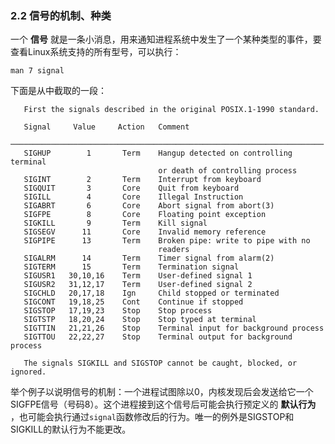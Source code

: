### 2.2 信号的机制、种类

一个 **信号** 就是一条小消息，用来通知进程系统中发生了一个某种类型的事件，要查看Linux系统支持的所有型号，可以执行：

    man 7 signal
    
下面是从中截取的一段：

       First the signals described in the original POSIX.1-1990 standard.

       Signal     Value     Action   Comment
       ──────────────────────────────────────────────────────────────────────
       SIGHUP        1       Term    Hangup detected on controlling terminal
                                     or death of controlling process
       SIGINT        2       Term    Interrupt from keyboard
       SIGQUIT       3       Core    Quit from keyboard
       SIGILL        4       Core    Illegal Instruction
       SIGABRT       6       Core    Abort signal from abort(3)
       SIGFPE        8       Core    Floating point exception
       SIGKILL       9       Term    Kill signal
       SIGSEGV      11       Core    Invalid memory reference
       SIGPIPE      13       Term    Broken pipe: write to pipe with no
                                     readers
       SIGALRM      14       Term    Timer signal from alarm(2)
       SIGTERM      15       Term    Termination signal
       SIGUSR1   30,10,16    Term    User-defined signal 1
       SIGUSR2   31,12,17    Term    User-defined signal 2
       SIGCHLD   20,17,18    Ign     Child stopped or terminated
       SIGCONT   19,18,25    Cont    Continue if stopped
       SIGSTOP   17,19,23    Stop    Stop process
       SIGTSTP   18,20,24    Stop    Stop typed at terminal
       SIGTTIN   21,21,26    Stop    Terminal input for background process
       SIGTTOU   22,22,27    Stop    Terminal output for background process

       The signals SIGKILL and SIGSTOP cannot be caught, blocked, or ignored.

举个例子以说明信号的机制：一个进程试图除以0，内核发现后会发送给它一个SIGFPE信号（号码8）。这个进程接到这个信号后可能会执行预定义的 **默认行为** ，也可能会执行通过`signal`函数修改后的行为。唯一的例外是SIGSTOP和SIGKILL的默认行为不能更改。


